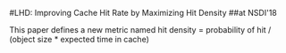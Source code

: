 #LHD: Improving Cache Hit Rate by Maximizing Hit Density
##at NSDI'18

This paper defines a new metric named hit density = probability of hit / (object size * expected time in cache)